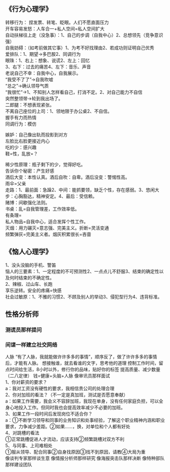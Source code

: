 ## 《行为心理学》
转移行为： 捏发票、转笔、眨眼。人们不愿直面压力  
开车容易发怒：人车合一+私人空间=私人空间扩大  
自动扶梯往上走（没急事）：1、自己的步调（自我中心）2、总想领先（竞争意识强）  
自我妨碍：（如考前做其它事）1、为考不好找理由2、若成功则证明自己优秀  
爱排队：1、期望→多巴胺2、同调行为  
眼珠：1、右上：想象、说谎2、左上：回忆  
3、右下：过去的痛苦4、左下：音乐、声音  
老说自己不幸：自我中心，自我展示。  
“我受不了了”→自我吹嘘  
“总之”→确认领导气质  
“我很忙”→1、不知别人怎样看自己，打消不定。2、对自己能力不自信  
突然整领带→轮到我出场了。  
二郎腿：不想表现紧张。  
不离自己座位的上司：1、领地限于办公桌2、不自信。  
握手有力而热情  
同调行为：模仿  

嫉妒：自己像出轨而投影到对方  
左脸比右脸更接近内心  
吃的少：感兴趣  
鞋=性，乱放=？  

稀少性原理：瓶子剩下的少，觉得好吃。  
告诉你个秘密：产生好感  
酒后大变：本性认真。酒后自吹：自卑。酒后没变：警惕性高。  
雨伞=父亲  
走路：1、最前面：急躁2、中间：能抓要领，缺乏个性，存在感弱。3、悠闲大步：心胸豁达，精神安定。4、最后：受信赖。  
赌博：间歇强化法则。  
书桌：乱=自我管理差，工作效率低。  
有条理=  
私人物品=自我中心，适合发挥个性工作。  
灭烟：用力碾灭=意志强、完美主义。折断=灵活变通  
频繁弹灰=完美主义者。烟灰积累很长=吝啬  



## 《恼人心理学》
1、没头没脑的手机、警笛  
恼人的三要素：1、一定程度的不可预测性2、一点点儿不舒服3、结束的确定性以及何时结束的不确定性。  
2、辣椒、过山车、长跑  
享乐逆转。安全的疼痛=快感  
社会过敏原：1、不雅的习惯2、不顾及别人的举动3、侵犯型行为4、违背标准。  

## 性格分析师
### 测谎员那样提问
### 间谍一样建立社交网络
人脉
“有了人脉，我就能做许许多多的事情”，顺序反了，做了许许多多的事情后，才能有人脉。
想接触谁，就去看谁的文字，思考他的道理
控制工作时间，留点时间给生活，8小时以外，修行你的品味，贴好你的标签
提高质量、减少数量（二八定律）
钱=健康+头脑+人脉
像审讯员那样面试  
1、你对薪资的要求？  
a：我对工资没有硬性的要求，我相信贵公司的处理合理  
2、你对加班的看法？（不一定是真加班，测试是否愿意奉献）  
a：如果工作需要，我会义不容辞加班，我现在单身，没有任何家庭负担，可以全身心地投入工作。但同时我也会提高效率减少不必要的加班。  
3、如果工作一段时间后发现岗位不适合你？  
a：①不断学习领导和同事的业务知识和处事经验，了解这个职业精神内涵和职业要求，力争减少差距。②如果……，换，对单位和个人都有好处  
4、对跳槽的看法  
①正常跳槽促进人才流动，应该支持②频繁跳槽对双方不利  
5、与同事、上司难相处  
①服从领导、配合同事②自身找原因③找不到原因，请教④大局为重  
像谈判专家那样谈生意
像情报分析师那样研究
像海报突击队那样决断
像特种部队那样建设团队